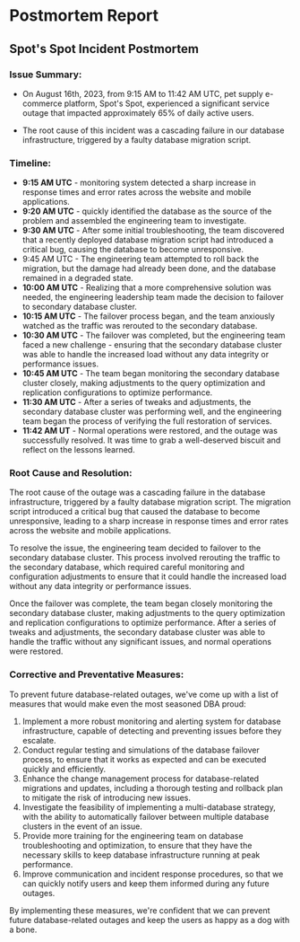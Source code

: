 # Postmortem Report

## Spot's Spot Incident Postmortem
### Issue Summary:
- On August 16th, 2023, from 9:15 AM to 11:42 AM UTC, pet supply e-commerce platform, Spot's Spot, experienced a significant service outage that impacted approximately 65% of daily active users.

- The root cause of this incident was a cascading failure in our database infrastructure, triggered by a faulty database migration script.

### Timeline:
- **9:15 AM UTC** - monitoring system detected a sharp increase in response times and error rates across the website and mobile applications.
- **9:20 AM UTC** - quickly identified the database as the source of the problem and assembled the engineering team to investigate.
- **9:30 AM UTC** - After some initial troubleshooting, the team discovered that a recently deployed database migration script had introduced a critical bug, causing the database to become unresponsive. 
- 9:45 AM UTC - The engineering team attempted to roll back the migration, but the damage had already been done, and the database remained in a degraded state.
- **10:00 AM UTC** - Realizing that a more comprehensive solution was needed, the engineering leadership team made the decision to failover to secondary database cluster.
- **10:15 AM UTC** - The failover process began, and the team anxiously watched as the traffic was rerouted to the secondary database.
- **10:30 AM UTC** - The failover was completed, but the engineering team faced a new challenge - ensuring that the secondary database cluster was able to handle the increased load without any data integrity or performance issues.
- **10:45 AM UTC** - The team began monitoring the secondary database cluster closely, making adjustments to the query optimization and replication configurations to optimize performance.
- **11:30 AM UTC** - After a series of tweaks and adjustments, the secondary database cluster was performing well, and the engineering team began the process of verifying the full restoration of services.
- **11:42 AM UT** - Normal operations were restored, and the outage was successfully resolved. It was time to grab a well-deserved biscuit and reflect on the lessons learned.


### Root Cause and Resolution:

The root cause of the outage was a cascading failure in the database infrastructure, triggered by a faulty database migration script. The migration script introduced a critical bug that caused the database to become unresponsive, leading to a sharp increase in response times and error rates across the website and mobile applications.

To resolve the issue, the engineering team decided to failover to the secondary database cluster. This process involved rerouting the traffic to the secondary database, which required careful monitoring and configuration adjustments to ensure that it could handle the increased load without any data integrity or performance issues.

Once the failover was complete, the team began closely monitoring the secondary database cluster, making adjustments to the query optimization and replication configurations to optimize performance. After a series of tweaks and adjustments, the secondary database cluster was able to handle the traffic without any significant issues, and normal operations were restored.

### Corrective and Preventative Measures:

To prevent future database-related outages, we've come up with a list of measures that would make even the most seasoned DBA proud:

1. Implement a more robust monitoring and alerting system for database infrastructure, capable of detecting and preventing issues before they escalate.
2. Conduct regular testing and simulations of the database failover process, to ensure that it works as expected and can be executed quickly and efficiently.
3. Enhance the change management process for database-related migrations and updates, including a thorough testing and rollback plan to mitigate the risk of introducing new issues.
4. Investigate the feasibility of implementing a multi-database strategy, with the ability to automatically failover between multiple database clusters in the event of an issue.
5. Provide more training for the engineering team on database troubleshooting and optimization, to ensure that they have the necessary skills to keep database infrastructure running at peak performance.
6. Improve communication and incident response procedures, so that we can quickly notify users and keep them informed during any future outages.

By implementing these measures, we're confident that we can prevent future database-related outages and keep the users as happy as a dog with a bone. 

